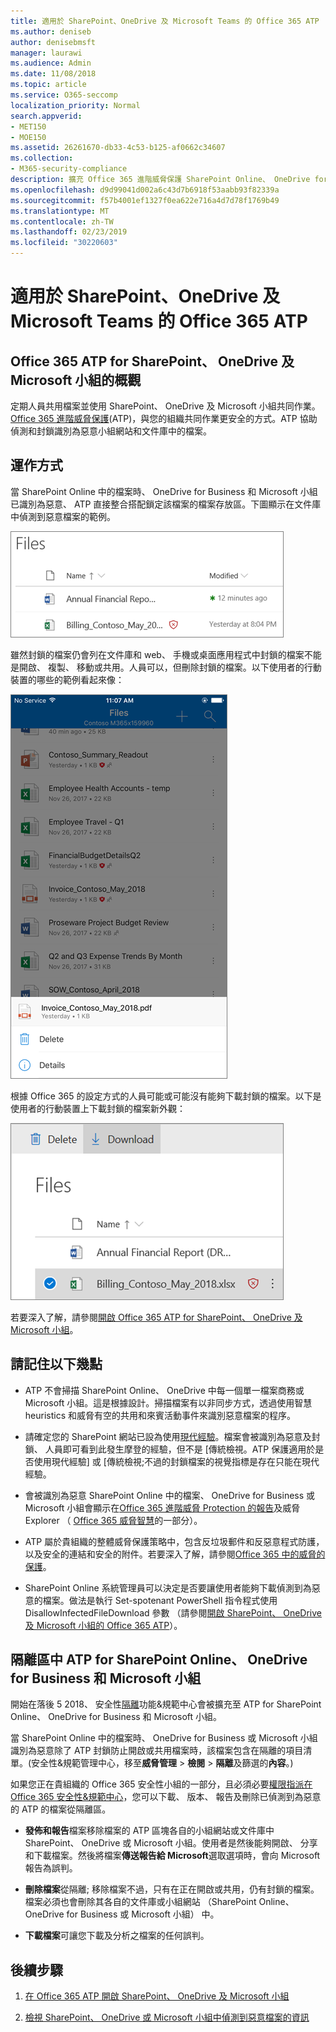 ```yaml
---
title: 適用於 SharePoint、OneDrive 及 Microsoft Teams 的 Office 365 ATP
ms.author: deniseb
author: denisebmsft
manager: laurawi
ms.audience: Admin
ms.date: 11/08/2018
ms.topic: article
ms.service: O365-seccomp
localization_priority: Normal
search.appverid:
- MET150
- MOE150
ms.assetid: 26261670-db33-4c53-b125-af0662c34607
ms.collection:
- M365-security-compliance
description: 擴充 Office 365 進階威脅保護 SharePoint Online、 OneDrive for Business 和 Microsoft 小組以啟用更安全共同作業您的組織中的檔案。
ms.openlocfilehash: d9d99041d002a6c43d7b6918f53aabb93f82339a
ms.sourcegitcommit: f57b4001ef1327f0ea622e716a4d7d78f1769b49
ms.translationtype: MT
ms.contentlocale: zh-TW
ms.lasthandoff: 02/23/2019
ms.locfileid: "30220603"
---
```

# <a name="office-365-atp-for-sharepoint-onedrive-and-microsoft-teams"></a>適用於 SharePoint、OneDrive 及 Microsoft Teams 的 Office 365 ATP

## <a name="overview-of-office-365-atp-for-sharepoint-onedrive-and-microsoft-teams"></a>Office 365 ATP for SharePoint、 OneDrive 及 Microsoft 小組的概觀

定期人員共用檔案並使用 SharePoint、 OneDrive 及 Microsoft 小組共同作業。[Office 365 進階威脅保護](office-365-atp.md)(ATP)，與您的組織共同作業更安全的方式。ATP 協助偵測和封鎖識別為惡意小組網站和文件庫中的檔案。  
  
## <a name="how-it-works"></a>運作方式

當 SharePoint Online 中的檔案時、 OneDrive for Business 和 Microsoft 小組已識別為惡意、 ATP 直接整合搭配鎖定該檔案的檔案存放區。下圖顯示在文件庫中偵測到惡意檔案的範例。
  
[![檔案的 onedrive for Business 做為惡意偵測到其中一個](media/2bba71cc-7ad1-4799-8b9d-d56f923db3a7.png)](https://support.office.com/article/01e902ad-a903-4e0f-b093-1e1ac0c37ad2)
  
雖然封鎖的檔案仍會列在文件庫和 web、 手機或桌面應用程式中封鎖的檔案不能是開啟、 複製、 移動或共用。人員可以，但刪除封鎖的檔案。以下使用者的行動裝置的哪些的範例看起來像：
  
[![封鎖的檔案的 OneDrive for Business 刪除 OneDrive 行動裝置應用程式](media/cb1c1705-fd0a-45b8-9a26-c22503011d54.png)](https://support.office.com/article/01e902ad-a903-4e0f-b093-1e1ac0c37ad2)
  
根據 Office 365 的設定方式的人員可能或可能沒有能夠下載封鎖的檔案。以下是使用者的行動裝置上下載封鎖的檔案新外觀：
  
[![下載的 onedrive for Business 封鎖的檔案](media/be288a82-bdd8-4371-93d8-1783db3b61bc.png)](https://support.office.com/article/01e902ad-a903-4e0f-b093-1e1ac0c37ad2)
  
若要深入了解，請參閱[開啟 Office 365 ATP for SharePoint、 OneDrive 及 Microsoft 小組](turn-on-atp-for-spo-odb-and-teams.md)。
  
## <a name="keep-these-points-in-mind"></a>請記住以下幾點

- ATP 不會掃描 SharePoint Online、 OneDrive 中每一個單一檔案商務或 Microsoft 小組。這是根據設計。掃描檔案有以非同步方式，透過使用智慧 heuristics 和威脅有空的共用和來賓活動事件來識別惡意檔案的程序。

- 請確定您的 SharePoint 網站已設為使用[現代經驗](https://docs.microsoft.com/sharepoint/guide-to-sharepoint-modern-experience)。檔案會被識別為惡意及封鎖、 人員即可看到此發生摩登的經驗，但不是 [傳統檢視。ATP 保護適用於是否使用現代經驗] 或 [傳統檢視;不過的封鎖檔案的視覺指標是存在只能在現代經驗。
    
- 會被識別為惡意 SharePoint Online 中的檔案、 OneDrive for Business 或 Microsoft 小組會顯示在[Office 365 進階威脅 Protection 的報告](view-reports-for-atp.md)及威脅 Explorer （ [Office 365 威脅智慧](office-365-ti.md)的一部分）。
    
- ATP 屬於貴組織的整體威脅保護策略中，包含反垃圾郵件和反惡意程式防護，以及安全的連結和安全的附件。若要深入了解，請參閱[Office 365 中的威脅的保護](protect-against-threats.md)。
    
- SharePoint Online 系統管理員可以決定是否要讓使用者能夠下載偵測到為惡意的檔案。做法是執行 Set-spotenant PowerShell 指令程式使用 DisallowInfectedFileDownload 參數 （請參閱[開啟 SharePoint、 OneDrive 及 Microsoft 小組的 Office 365 ATP](turn-on-atp-for-spo-odb-and-teams.md)）。
    
## <a name="quarantine-in-atp-for-sharepoint-online-onedrive-for-business-and-microsoft-teams"></a>隔離區中 ATP for SharePoint Online、 OneDrive for Business 和 Microsoft 小組

 開始在落後 5 2018、 安全性[隔離](quarantine-email-messages.md)功能&amp;規範中心會被擴充至 ATP for SharePoint Online、 OneDrive for Business 和 Microsoft 小組。
  
當 SharePoint Online 中的檔案時、 OneDrive for Business 或 Microsoft 小組識別為惡意除了 ATP 封鎖防止開啟或共用檔案時，該檔案包含在隔離的項目清單。(安全性&amp;規範管理中心，移至**威脅管理** \> **檢閱** \> **隔離**及篩選的**內容**。) 
  
如果您正在貴組織的 Office 365 安全性小組的一部分，且必須必要[權限指派在 Office 365 安全性&amp;規範中心](permissions-in-the-security-and-compliance-center.md)，您可以下載、 版本、 報告及刪除已偵測到為惡意的 ATP 的檔案從隔離區。
  
- **發佈和報告**檔案移除檔案的 ATP 區塊各自的小組網站或文件庫中 SharePoint、 OneDrive 或 Microsoft 小組。使用者是然後能夠開啟、 分享和下載檔案。然後將檔案**傳送報告給 Microsoft**選取選項時，會向 Microsoft 報告為誤判。 
    
- **刪除檔案**從隔離; 移除檔案不過，只有在正在開啟或共用，仍有封鎖的檔案。檔案必須也會刪除其各自的文件庫或小組網站 （SharePoint Online、 OneDrive for Business 或 Microsoft 小組） 中。 
    
- **下載檔案**可讓您下載及分析之檔案的任何誤判。 
    
## <a name="next-steps"></a>後續步驟

1. [在 Office 365 ATP 開啟 SharePoint、 OneDrive 及 Microsoft 小組](turn-on-atp-for-spo-odb-and-teams.md)
    
2. [檢視 SharePoint、 OneDrive 或 Microsoft 小組中偵測到惡意檔案的資訊](malicious-files-detected-in-spo-odb-or-teams.md)
    
